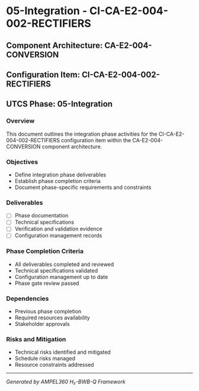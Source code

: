 # 05-Integration - CI-CA-E2-004-002-RECTIFIERS

## Component Architecture: CA-E2-004-CONVERSION
## Configuration Item: CI-CA-E2-004-002-RECTIFIERS
## UTCS Phase: 05-Integration

### Overview
This document outlines the integration phase activities for the CI-CA-E2-004-002-RECTIFIERS configuration item within the CA-E2-004-CONVERSION component architecture.

### Objectives
- Define integration phase deliverables
- Establish phase completion criteria
- Document phase-specific requirements and constraints

### Deliverables
- [ ] Phase documentation
- [ ] Technical specifications
- [ ] Verification and validation evidence
- [ ] Configuration management records

### Phase Completion Criteria
- All deliverables completed and reviewed
- Technical specifications validated
- Configuration management up to date
- Phase gate review passed

### Dependencies
- Previous phase completion
- Required resources availability
- Stakeholder approvals

### Risks and Mitigation
- Technical risks identified and mitigated
- Schedule risks managed
- Resource constraints addressed

---
*Generated by AMPEL360 H₂-BWB-Q Framework*
